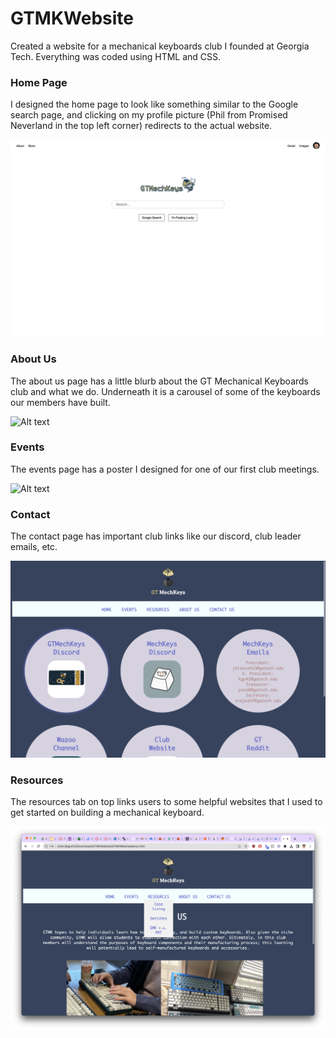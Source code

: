 # GTMKWebsite
Created a website for a mechanical keyboards club I founded at Georgia Tech. Everything was coded using HTML and CSS.

### Home Page
I designed the home page to look like something similar to the Google search page, and clicking on my profile picture (Phil from Promised Neverland in the top left corner) redirects to the actual website.

![Alt text](webpageScreenshots/home.png?raw=true "Home")

### About Us
The about us page has a little blurb about the GT Mechanical Keyboards club and what we do. Underneath it is a carousel of some of the keyboards our members have built.

![Alt text](webpageScreenshots/about.png?raw=true "About")

### Events
The events page has a poster I designed for one of our first club meetings.

![Alt text](webpageScreenshots/events.png?raw=true "Events")

### Contact

The contact page has important club links like our discord, club leader emails, etc.

![Alt text](webpageScreenshots/contact.png?raw=true "Contact")

### Resources

The resources tab on top links users to some helpful websites that I used to get started on building a mechanical keyboard.

![Alt text](webpageScreenshots/resources.png?raw=true "Contact")